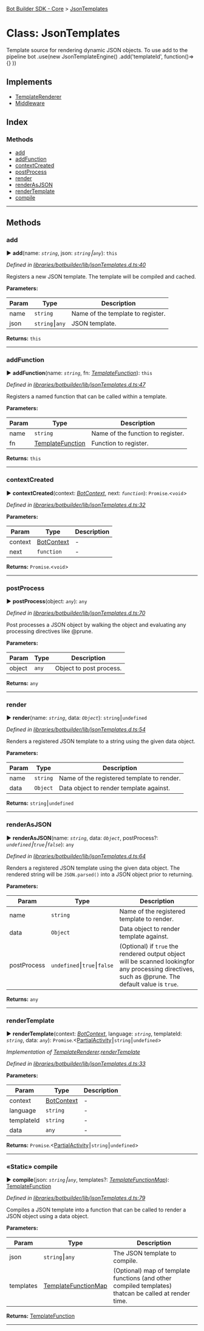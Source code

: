 [Bot Builder SDK - Core](../README.md) > [JsonTemplates](../classes/botbuilder.jsontemplates.md)



# Class: JsonTemplates


Template source for rendering dynamic JSON objects. To use add to the pipeline bot .use(new JsonTemplateEngine() .add('templateId', function()=>{} ))

## Implements

* [TemplateRenderer](../interfaces/botbuilder.templaterenderer.md)
* [Middleware](../interfaces/botbuilder.middleware.md)

## Index

### Methods

* [add](botbuilder.jsontemplates.md#add)
* [addFunction](botbuilder.jsontemplates.md#addfunction)
* [contextCreated](botbuilder.jsontemplates.md#contextcreated)
* [postProcess](botbuilder.jsontemplates.md#postprocess)
* [render](botbuilder.jsontemplates.md#render)
* [renderAsJSON](botbuilder.jsontemplates.md#renderasjson)
* [renderTemplate](botbuilder.jsontemplates.md#rendertemplate)
* [compile](botbuilder.jsontemplates.md#compile)



---
## Methods
<a id="add"></a>

###  add

► **add**(name: *`string`*, json: *`string`⎮`any`*): `this`



*Defined in [libraries/botbuilder/lib/jsonTemplates.d.ts:40](https://github.com/Microsoft/botbuilder-js/blob/5422076/libraries/botbuilder/lib/jsonTemplates.d.ts#L40)*



Registers a new JSON template. The template will be compiled and cached.


**Parameters:**

| Param | Type | Description |
| ------ | ------ | ------ |
| name | `string`   |  Name of the template to register. |
| json | `string`⎮`any`   |  JSON template. |





**Returns:** `this`





___

<a id="addfunction"></a>

###  addFunction

► **addFunction**(name: *`string`*, fn: *[TemplateFunction](../#templatefunction)*): `this`



*Defined in [libraries/botbuilder/lib/jsonTemplates.d.ts:47](https://github.com/Microsoft/botbuilder-js/blob/5422076/libraries/botbuilder/lib/jsonTemplates.d.ts#L47)*



Registers a named function that can be called within a template.


**Parameters:**

| Param | Type | Description |
| ------ | ------ | ------ |
| name | `string`   |  Name of the function to register. |
| fn | [TemplateFunction](../#templatefunction)   |  Function to register. |





**Returns:** `this`





___

<a id="contextcreated"></a>

###  contextCreated

► **contextCreated**(context: *[BotContext](../interfaces/botbuilder.__global.botcontext.md)*, next: *`function`*): `Promise`.<`void`>



*Defined in [libraries/botbuilder/lib/jsonTemplates.d.ts:32](https://github.com/Microsoft/botbuilder-js/blob/5422076/libraries/botbuilder/lib/jsonTemplates.d.ts#L32)*



**Parameters:**

| Param | Type | Description |
| ------ | ------ | ------ |
| context | [BotContext](../interfaces/botbuilder.__global.botcontext.md)   |  - |
| next | `function`   |  - |





**Returns:** `Promise`.<`void`>





___

<a id="postprocess"></a>

###  postProcess

► **postProcess**(object: *`any`*): `any`



*Defined in [libraries/botbuilder/lib/jsonTemplates.d.ts:70](https://github.com/Microsoft/botbuilder-js/blob/5422076/libraries/botbuilder/lib/jsonTemplates.d.ts#L70)*



Post processes a JSON object by walking the object and evaluating any processing directives like @prune.


**Parameters:**

| Param | Type | Description |
| ------ | ------ | ------ |
| object | `any`   |  Object to post process. |





**Returns:** `any`





___

<a id="render"></a>

###  render

► **render**(name: *`string`*, data: *`Object`*): `string`⎮`undefined`



*Defined in [libraries/botbuilder/lib/jsonTemplates.d.ts:54](https://github.com/Microsoft/botbuilder-js/blob/5422076/libraries/botbuilder/lib/jsonTemplates.d.ts#L54)*



Renders a registered JSON template to a string using the given data object.


**Parameters:**

| Param | Type | Description |
| ------ | ------ | ------ |
| name | `string`   |  Name of the registered template to render. |
| data | `Object`   |  Data object to render template against. |





**Returns:** `string`⎮`undefined`





___

<a id="renderasjson"></a>

###  renderAsJSON

► **renderAsJSON**(name: *`string`*, data: *`Object`*, postProcess?: *`undefined`⎮`true`⎮`false`*): `any`



*Defined in [libraries/botbuilder/lib/jsonTemplates.d.ts:64](https://github.com/Microsoft/botbuilder-js/blob/5422076/libraries/botbuilder/lib/jsonTemplates.d.ts#L64)*



Renders a registered JSON template using the given data object. The rendered string will be `JSON.parsed()` into a JSON object prior to returning.


**Parameters:**

| Param | Type | Description |
| ------ | ------ | ------ |
| name | `string`   |  Name of the registered template to render. |
| data | `Object`   |  Data object to render template against. |
| postProcess | `undefined`⎮`true`⎮`false`   |  (Optional) if `true` the rendered output object will be scanned lookingfor any processing directives, such as @prune. The default value is `true`. |





**Returns:** `any`





___

<a id="rendertemplate"></a>

###  renderTemplate

► **renderTemplate**(context: *[BotContext](../interfaces/botbuilder.__global.botcontext.md)*, language: *`string`*, templateId: *`string`*, data: *`any`*): `Promise`.<[Partial]()[Activity](../interfaces/botbuilder.activity.md)⎮`string`⎮`undefined`>



*Implementation of [TemplateRenderer](../interfaces/botbuilder.templaterenderer.md).[renderTemplate](../interfaces/botbuilder.templaterenderer.md#rendertemplate)*

*Defined in [libraries/botbuilder/lib/jsonTemplates.d.ts:33](https://github.com/Microsoft/botbuilder-js/blob/5422076/libraries/botbuilder/lib/jsonTemplates.d.ts#L33)*



**Parameters:**

| Param | Type | Description |
| ------ | ------ | ------ |
| context | [BotContext](../interfaces/botbuilder.__global.botcontext.md)   |  - |
| language | `string`   |  - |
| templateId | `string`   |  - |
| data | `any`   |  - |





**Returns:** `Promise`.<[Partial]()[Activity](../interfaces/botbuilder.activity.md)⎮`string`⎮`undefined`>





___

<a id="compile"></a>

### «Static» compile

► **compile**(json: *`string`⎮`any`*, templates?: *[TemplateFunctionMap](../#templatefunctionmap)*): [TemplateFunction](../#templatefunction)



*Defined in [libraries/botbuilder/lib/jsonTemplates.d.ts:79](https://github.com/Microsoft/botbuilder-js/blob/5422076/libraries/botbuilder/lib/jsonTemplates.d.ts#L79)*



Compiles a JSON template into a function that can be called to render a JSON object using a data object.


**Parameters:**

| Param | Type | Description |
| ------ | ------ | ------ |
| json | `string`⎮`any`   |  The JSON template to compile. |
| templates | [TemplateFunctionMap](../#templatefunctionmap)   |  (Optional) map of template functions (and other compiled templates) thatcan be called at render time. |





**Returns:** [TemplateFunction](../#templatefunction)





___



